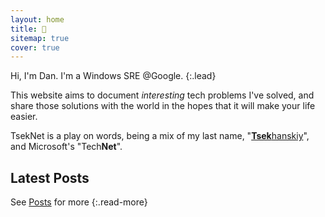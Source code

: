 ```yaml
---
layout: home
title: 👋
sitemap: true
cover: true
---
```


Hi, I'm Dan. I'm a Windows SRE @Google.
{:.lead}

This website aims to document *interesting* tech problems I've
solved, and share those solutions with the world in the hopes that it will make
your life easier.

TsekNet is a play on words, being a mix of my last name, "[**Tsek**hanskiy](/about#last-name)", and Microsoft's "Tech**Net**".

## Latest Posts

<!--posts-->

See [Posts](/posts/) for more
{:.read-more}